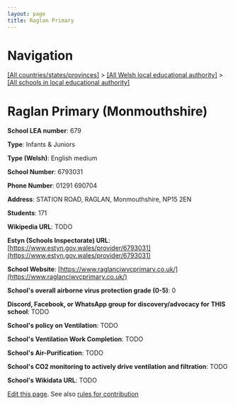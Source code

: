 ```yaml
---
layout: page
title: Raglan Primary
---
```

# Navigation

[[All countries/states/provinces]](../../..) > [[All Welsh local educational authority]](../..) > [[All schools in local educational authority]](..)

# Raglan Primary (Monmouthshire)

**School LEA number**: 679

**Type**: Infants & Juniors

**Type (Welsh)**: English medium

**School Number**: 6793031

**Phone Number**: 01291 690704

**Address**:  STATION ROAD, RAGLAN, Monmouthshire, NP15 2EN

**Students**: 171

**Wikipedia URL**: TODO

**Estyn (Schools Inspectorate) URL**: [https://www.estyn.gov.wales/provider/6793031](https://www.estyn.gov.wales/provider/6793031)

**School Website**: [https://www.raglanciwvcprimary.co.uk/](https://www.raglanciwvcprimary.co.uk/)

**School's overall airborne virus protection grade (0-5)**: 0

**Discord, Facebook, or WhatsApp group for discovery/advocacy for THIS school**: TODO

**School's policy on Ventilation**: TODO

**School's Ventilation Work Completion**: TODO

**School's Air-Purification**: TODO

**School's CO2 monitoring to actively drive ventilation and filtration**: TODO

**School's Wikidata URL**: TODO




[Edit this page](https://github.com/VentilationProject/Wales/edit/prif/./Monmouthshire/Raglan_Primary.md). See also [rules for contribution](../../../contribution-rules/)